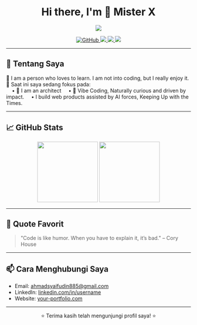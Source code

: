 <h1 align="center">Hi there, I'm 👋 Mister X</h1>

<p align="center">
  <img src="https://readme-typing-svg.herokuapp.com?font=Fira+Code&size=22&pause=1000&center=true&vCenter=true&width=440&lines=Full-stack+Web+Developer;Open+Source+Enthusiast;Always+Learning+Something+New" />
</p>

<p align="center">
  <a href="https://github.com/username">
    <img src="https://img.shields.io/github/followers/username?label=Follow&style=social" alt="GitHub" />
  </a>
  <a href="mailto:emailkamu@gmail.com">
    <img src="https://img.shields.io/badge/email-emailkamu@gmail.com-red" />
  </a>
  <a href="https://www.linkedin.com/in/username">
    <img src="https://img.shields.io/badge/LinkedIn-username-blue?logo=linkedin" />
  </a>
  <a href="https://your-portfolio.com">
    <img src="https://img.shields.io/badge/Portfolio-Visit-green?logo=firefox" />
  </a>
</p>

---

## 🚀 Tentang Saya

🌱 I am a person who loves to learn. I am not into coding, but I really enjoy it.
🔭 Saat ini saya sedang fokus pada:  
&nbsp;&nbsp;&nbsp;&nbsp;• 👷 I am an architect 
&nbsp;&nbsp;&nbsp;&nbsp;• 🌱 Vibe Coding, Naturally curious and driven by impact.
&nbsp;&nbsp;&nbsp;&nbsp;• I build web products assisted by AI forces, Keeping Up with the Times.

---

## 📈 GitHub Stats

<p align="center">
  <img src="https://github-readme-stats.vercel.app/api?username=yourusername&show_icons=true&theme=tokyonight" height="165" />
  <img src="https://github-readme-stats.vercel.app/api/top-langs/?username=yourusername&layout=compact&theme=tokyonight" height="165" />
</p>

---

## 📝 Quote Favorit

> "Code is like humor. When you have to explain it, it’s bad." – Cory House

---

## 📫 Cara Menghubungi Saya

- Email: ahmadsyaifudin885@gmail.com
- LinkedIn: [linkedin.com/in/username](https://linkedin.com/in/username)
- Website: [your-portfolio.com](miseterx.web,id)

---

<p align="center">⭐️ Terima kasih telah mengunjungi profil saya! ⭐️</p>

